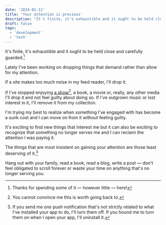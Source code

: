 ```yaml
---
date: '2024-01-11'
title: 'Your attention is precious'
description: "It's finite, it's exhaustible and it ought to be held close and carefully guarded."
draft: false
tags:
  - 'development'
  - 'tech'
---
```


It's finite, it's exhaustible and it ought to be held close and carefully guarded.<!-- excerpt -->[^1]

Lately I've been working on dropping things that demand rather than allow for my attention.

If a site makes too much noise in my feed reader, I'll drop it.

If I've stopped enjoying [a show](https://trakt.tv/shows/the-curse)[^2], a book, a movie or, really, any other media I'll drop it and not feel guilty about doing so. If I've outgrown music or lost interest in it, I'll remove it from my collection.

I'm trying my best to realize when something I've engaged with has become a sunk cost and I can move on from it without feeling guilty.

It's exciting to find new things that interest me but it can also be exciting to recognize that something no longer serves me and I can reclaim the attention I was paying it.

The things that are most insistent on gaining your attention are those least deserving of it.[^3]

Hang out with your family, read a book, read a blog, write a post — don't feel obligated to scroll forever or waste your time on anything that's no longer serving you.

[^1]: Thanks for spending some of it — however little — here!
[^2]: You cannot convince me this is worth going back to.
[^3]: If you send me *one* push notification that's not strictly related to what I've installed your app to do, I'll turn them off. If you hound me to turn them on when I open your app, I'll uninstall it.